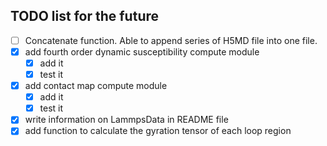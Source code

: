 ## TODO list for the future

- [ ] Concatenate function. Able to append series of H5MD file into one file.
- [X] add fourth order dynamic susceptibility compute module
    - [X] add it
    - [X] test it
- [X] add contact map compute module
    - [X] add it
    - [X] test it
- [X] write information on LammpsData in README file
- [X] add function to calculate the gyration tensor of each loop region 

